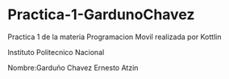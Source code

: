 # Practica-1-GardunoChavez
Practica 1 de la materia Programacion Movil realizada por Kottlin

Instituto Politecnico Nacional 

Nombre:Garduño Chavez Ernesto Atzin

